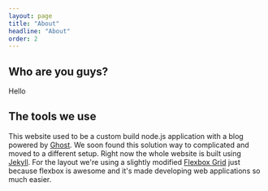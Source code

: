 ```yaml
---
layout: page
title: "About"
headline: "About"
order: 2
---
```



## Who are you guys?
Hello

## The tools we use

This website used to be a custom build node.js application with a blog powered by [Ghost](https://ghost.org). We soon found this solution way to complicated and moved to a different setup. Right now the whole website is built using [Jekyll](https://jekyllrb.com/). For the layout we're using a slightly modified [Flexbox Grid](http://flexboxgrid.com/) just because flexbox is awesome and it's made developing web applications so much easier.